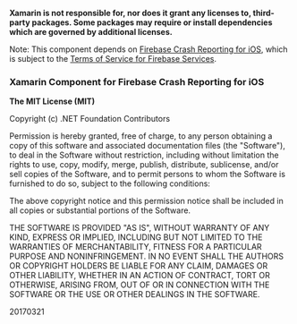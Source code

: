 **Xamarin is not responsible for, nor does it grant any licenses to, third-party packages. Some packages may require or install dependencies which are governed by additional licenses.**

Note: This component depends on [Firebase Crash Reporting for iOS](https://firebase.google.com/docs/crash/ios), which is subject to the [Terms of Service for Firebase Services](https://firebase.google.com/terms/).

### Xamarin Component for Firebase Crash Reporting for iOS

**The MIT License (MIT)**

Copyright (c) .NET Foundation Contributors

Permission is hereby granted, free of charge, to any person obtaining a copy of this software and associated documentation files (the "Software"), to deal in the Software without restriction, including without limitation the rights to use, copy, modify, merge, publish, distribute, sublicense, and/or sell copies of the Software, and to permit persons to whom the Software is furnished to do so, subject to the following conditions:

The above copyright notice and this permission notice shall be included in all copies or substantial portions of the Software.

THE SOFTWARE IS PROVIDED "AS IS", WITHOUT WARRANTY OF ANY KIND, EXPRESS OR IMPLIED, INCLUDING BUT NOT LIMITED TO THE WARRANTIES OF MERCHANTABILITY, FITNESS FOR A PARTICULAR PURPOSE AND NONINFRINGEMENT. IN NO EVENT SHALL THE AUTHORS OR COPYRIGHT HOLDERS BE LIABLE FOR ANY CLAIM, DAMAGES OR OTHER LIABILITY, WHETHER IN AN ACTION OF CONTRACT, TORT OR OTHERWISE, ARISING FROM, OUT OF OR IN CONNECTION WITH THE SOFTWARE OR THE USE OR OTHER DEALINGS IN THE SOFTWARE.

20170321
